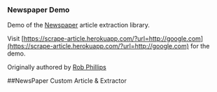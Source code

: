 ### Newspaper Demo

Demo of the [Newspaper](https://github.com/codelucas/newspaper) article extraction library.

Visit [https://scrape-article.herokuapp.com/?url=http://google.com](https://scrape-article.herokuapp.com/?url=http://google.com) for the demo.

Originally authored by [Rob Phillips](https://github.com/iwasrobbed)


##NewsPaper Custom Article & Extractor